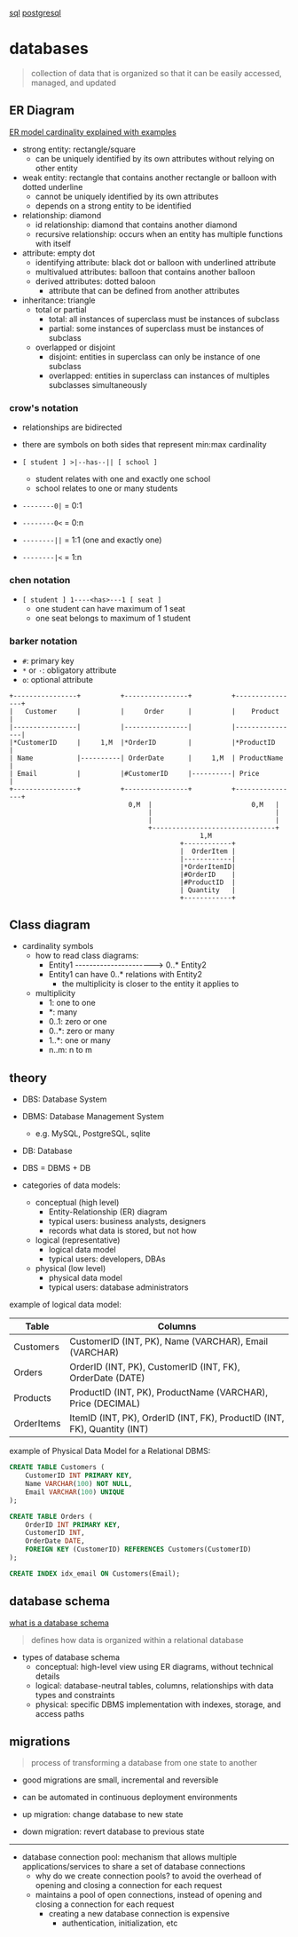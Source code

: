 [sql](./sql.md)
[postgresql](./postgresql.md)

# databases

> collection of data that is organized so that it can be easily accessed, managed, and updated

## ER Diagram

[ER model cardinality explained with examples](https://www.gleek.io/blog/er-model-cardinality)

- strong entity: rectangle/square
  - can be uniquely identified by its own attributes without relying on other entity
- weak entity: rectangle that contains another rectangle or balloon with dotted underline
  - cannot be uniquely identified by its own attributes
  - depends on a strong entity to be identified
- relationship: diamond
  - id relationship: diamond that contains another diamond
  - recursive relationship: occurs when an entity has multiple functions with itself
- attribute: empty dot
  - identifying attribute: black dot or balloon with underlined attribute
  - multivalued attributes: balloon that contains another balloon
  - derived attributes: dotted baloon
    - attribute that can be defined from another attributes
- inheritance: triangle
  - total or partial
    - total: all instances of superclass must be instances of subclass
    - partial: some instances of superclass must be instances of subclass
  - overlapped or disjoint
    - disjoint: entities in superclass can only be instance of one subclass
    - overlapped: entities in superclass can instances of multiples subclasses simultaneously

### crow's notation

- relationships are bidirected
- there are symbols on both sides that represent min:max cardinality

- `[ student ] >|--has--|| [ school ]`
  - student relates with one and exactly one school
  - school relates to one or many students

- `--------0|` = 0:1
- `--------0<` = 0:n
- `--------||` = 1:1 (one and exactly one)
- `--------|<` = 1:n

### chen notation

- `[ student ] 1----<has>---1 [ seat ]`
  - one student can have maximum of 1 seat
  - one seat belongs to maximum of 1 student

### barker notation

- `#`: primary key
- `*` or `·`: obligatory attribute
- `o`: optional attribute

```
+----------------+          +----------------+          +----------------+
|   Customer     |          |     Order      |          |    Product     |
|----------------|          |----------------|          |----------------|
|*CustomerID     |     1,M  |*OrderID        |          |*ProductID      |
| Name           |----------| OrderDate      |     1,M  | ProductName    |
| Email          |          |#CustomerID     |----------| Price          |
+----------------+          +----------------+          +----------------+
                              0,M  |                         0,M   |
                                   |                               |
                                   |                               |
                                   +-------------------------------+
                                                1,M
                                           +------------+
                                           |  OrderItem |
                                           |------------|
                                           |*OrderItemID|
                                           |#OrderID    |
                                           |#ProductID  |
                                           | Quantity   |
                                           +------------+
```

## Class diagram

- cardinality symbols
  - how to read class diagrams:
    - Entity1 ----------------------> 0..* Entity2
    - Entity1 can have 0..* relations with Entity2
      - the multiplicity is closer to the entity it applies to
  - multiplicity
    - 1: one to one
    - *: many
    - 0..1: zero or one
    - 0..*: zero or many
    - 1..*: one or many
    - n..m: n to m

## theory

- DBS: Database System
- DBMS: Database Management System
  - e.g. MySQL, PostgreSQL, sqlite
- DB: Database
- DBS = DBMS + DB

- categories of data models:
  - conceptual (high level)
    - Entity-Relationship (ER) diagram
    - typical users: business analysts, designers
    - records what data is stored, but not how
  - logical (representative)
    - logical data model
    - typical users: developers, DBAs
  - physical (low level)
    - physical data model
    - typical users: database administrators

example of logical data model:

| Table       | Columns                                            |
|-------------|--------------------------------------------------|
| Customers   | CustomerID (INT, PK), Name (VARCHAR), Email (VARCHAR) |
| Orders      | OrderID (INT, PK), CustomerID (INT, FK), OrderDate (DATE) |
| Products    | ProductID (INT, PK), ProductName (VARCHAR), Price (DECIMAL) |
| OrderItems  | ItemID (INT, PK), OrderID (INT, FK), ProductID (INT, FK), Quantity (INT) |

example of Physical Data Model for a Relational DBMS:

```sql
CREATE TABLE Customers (
    CustomerID INT PRIMARY KEY,
    Name VARCHAR(100) NOT NULL,
    Email VARCHAR(100) UNIQUE
);

CREATE TABLE Orders (
    OrderID INT PRIMARY KEY,
    CustomerID INT,
    OrderDate DATE,
    FOREIGN KEY (CustomerID) REFERENCES Customers(CustomerID)
);

CREATE INDEX idx_email ON Customers(Email);
```

## database schema

[what is a database schema](https://www.ibm.com/topics/database-schema)

> defines how data is organized within a relational database

- types of database schema
  - conceptual: high-level view using ER diagrams, without technical details
  - logical: database-neutral tables, columns, relationships with data types and constraints
  - physical: specific DBMS implementation with indexes, storage, and access paths

## migrations

> process of transforming a database from one state to another

- good migrations are small, incremental and reversible
- can be automated in continuous deployment environments

- up migration: change database to new state
- down migration: revert database to previous state

---

- database connection pool: mechanism that allows multiple applications/services to share a set of database connections
  - why do we create connection pools? to avoid the overhead of opening and closing a connection for each request
  - maintains a pool of open connections, instead of opening and closing a connection for each request
    - creating a new database connection is expensive
      - authentication, initialization, etc
